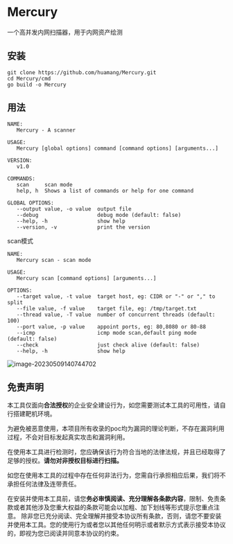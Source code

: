 # Mercury
一个高并发内网扫描器，用于内网资产绘测

## 安装
```
git clone https://github.com/huamang/Mercury.git
cd Mercury/cmd
go build -o Mercury
```

## 用法

```
NAME:
   Mercury - A scanner

USAGE:
   Mercury [global options] command [command options] [arguments...]

VERSION:
   v1.0

COMMANDS:
   scan     scan mode
   help, h  Shows a list of commands or help for one command

GLOBAL OPTIONS:
   --output value, -o value  output file
   --debug                   debug mode (default: false)
   --help, -h                show help
   --version, -v             print the version
```

scan模式

```
NAME:
   Mercury scan - scan mode

USAGE:
   Mercury scan [command options] [arguments...]

OPTIONS:
   --target value, -t value  target host, eg: CIDR or "-" or "," to split
   --file value, -f value    target file, eg: /tmp/target.txt
   --thread value, -T value  number of concurrent threads (default: 100)
   --port value, -p value    appoint ports, eg: 80,8080 or 80-88
   --icmp                    icmp mode scan,default ping mode (default: false)
   --check                   just check alive (default: false)
   --help, -h                show help
```

![image-20230509140744702](https://tuchuang.huamang.xyz/img/image-20230509140744702.png)



## 免责声明

本工具仅面向**合法授权**的企业安全建设行为，如您需要测试本工具的可用性，请自行搭建靶机环境。

为避免被恶意使用，本项目所有收录的poc均为漏洞的理论判断，不存在漏洞利用过程，不会对目标发起真实攻击和漏洞利用。

在使用本工具进行检测时，您应确保该行为符合当地的法律法规，并且已经取得了足够的授权。**请勿对非授权目标进行扫描。**

如您在使用本工具的过程中存在任何非法行为，您需自行承担相应后果，我们将不承担任何法律及连带责任。

在安装并使用本工具前，请您**务必审慎阅读、充分理解各条款内容**，限制、免责条款或者其他涉及您重大权益的条款可能会以加粗、加下划线等形式提示您重点注意。 除非您已充分阅读、完全理解并接受本协议所有条款，否则，请您不要安装并使用本工具。您的使用行为或者您以其他任何明示或者默示方式表示接受本协议的，即视为您已阅读并同意本协议的约束。

